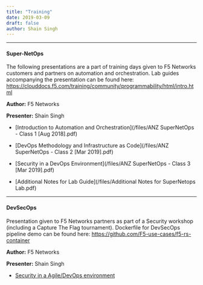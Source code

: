 ```yaml
---
title: "Training"
date: 2019-03-09
draft: false
author: Shain Singh
---
```


<hr />

#### Super-NetOps

The following presentations are a part of training days given to F5 Networks customers and partners
on automation and orchestration. Lab guides accompanying the presentation can be found here: https://clouddocs.f5.com/training/community/programmability/html/intro.html

**Author:** F5 Networks

**Presenter:** Shain Singh

 - [Introduction to Automation and Orchestration](/files/ANZ SuperNetOps - Class 1 \[Aug 2018\].pdf)

 - [DevOps Methodology and Infrastructure as Code](/files/ANZ SuperNetOps - Class 2 \[Mar 2019\].pdf)

 - [Security in a DevOps Environment](/files/ANZ SuperNetOps - Class 3 \[Mar 2019\].pdf)

 - [Additional Notes for Lab Guide](/files/Additional Notes for SuperNetops Lab.pdf)

<hr  />

#### DevSecOps

Presentation given to F5 Networks partners as part of a Security workshop (including a Capture The Flag tournament).
Dockerfile for DevSecOps pipeline demo can be found here: https://github.com/F5-use-cases/f5-rs-container

**Author:** F5 Networks

**Presenter:** Shain Singh

- [Security in a Agile/DevOps environment](/files/DevSecOps.pdf)

